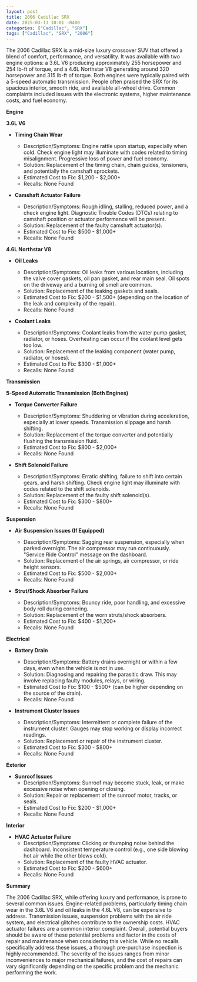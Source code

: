 ```yaml
---
layout: post
title: 2006 Cadillac SRX
date: 2025-03-13 10:01 -0400
categories: ["Cadillac", "SRX"]
tags: ["Cadillac", "SRX", "2006"]
---
```

The 2006 Cadillac SRX is a mid-size luxury crossover SUV that offered a blend of comfort, performance, and versatility. It was available with two engine options: a 3.6L V6 producing approximately 255 horsepower and 254 lb-ft of torque, and a 4.6L Northstar V8 generating around 320 horsepower and 315 lb-ft of torque. Both engines were typically paired with a 5-speed automatic transmission. People often praised the SRX for its spacious interior, smooth ride, and available all-wheel drive. Common complaints included issues with the electronic systems, higher maintenance costs, and fuel economy.

**Engine**

**3.6L V6**

*   **Timing Chain Wear**
    *   Description/Symptoms: Engine rattle upon startup, especially when cold. Check engine light may illuminate with codes related to timing misalignment. Progressive loss of power and fuel economy.
    *   Solution: Replacement of the timing chain, chain guides, tensioners, and potentially the camshaft sprockets.
    *   Estimated Cost to Fix: $1,200 - $2,000+
    *   Recalls: None Found

*   **Camshaft Actuator Failure**
    *   Description/Symptoms: Rough idling, stalling, reduced power, and a check engine light. Diagnostic Trouble Codes (DTCs) relating to camshaft position or actuator performance will be present.
    *   Solution: Replacement of the faulty camshaft actuator(s).
    *   Estimated Cost to Fix: $500 - $1,000+
    *   Recalls: None Found

**4.6L Northstar V8**

*   **Oil Leaks**
    *   Description/Symptoms: Oil leaks from various locations, including the valve cover gaskets, oil pan gasket, and rear main seal. Oil spots on the driveway and a burning oil smell are common.
    *   Solution: Replacement of the leaking gaskets and seals.
    *   Estimated Cost to Fix: $200 - $1,500+ (depending on the location of the leak and complexity of the repair).
    *   Recalls: None Found

*   **Coolant Leaks**
    *   Description/Symptoms: Coolant leaks from the water pump gasket, radiator, or hoses. Overheating can occur if the coolant level gets too low.
    *   Solution: Replacement of the leaking component (water pump, radiator, or hoses).
    *   Estimated Cost to Fix: $300 - $1,000+
    *   Recalls: None Found

**Transmission**

**5-Speed Automatic Transmission (Both Engines)**

*   **Torque Converter Failure**
    *   Description/Symptoms: Shuddering or vibration during acceleration, especially at lower speeds. Transmission slippage and harsh shifting.
    *   Solution: Replacement of the torque converter and potentially flushing the transmission fluid.
    *   Estimated Cost to Fix: $800 - $2,000+
    *   Recalls: None Found

*   **Shift Solenoid Failure**
    *   Description/Symptoms: Erratic shifting, failure to shift into certain gears, and harsh shifting. Check engine light may illuminate with codes related to the shift solenoids.
    *   Solution: Replacement of the faulty shift solenoid(s).
    *   Estimated Cost to Fix: $300 - $800+
    *   Recalls: None Found

**Suspension**

*   **Air Suspension Issues (If Equipped)**
    *   Description/Symptoms: Sagging rear suspension, especially when parked overnight. The air compressor may run continuously. "Service Ride Control" message on the dashboard.
    *   Solution: Replacement of the air springs, air compressor, or ride height sensors.
    *   Estimated Cost to Fix: $500 - $2,000+
    *   Recalls: None Found

*   **Strut/Shock Absorber Failure**
    *   Description/Symptoms: Bouncy ride, poor handling, and excessive body roll during cornering.
    *   Solution: Replacement of the worn struts/shock absorbers.
    *   Estimated Cost to Fix: $400 - $1,200+
    *   Recalls: None Found

**Electrical**

*   **Battery Drain**
    *   Description/Symptoms: Battery drains overnight or within a few days, even when the vehicle is not in use.
    *   Solution: Diagnosing and repairing the parasitic draw. This may involve replacing faulty modules, relays, or wiring.
    *   Estimated Cost to Fix: $100 - $500+ (can be higher depending on the source of the drain).
    *   Recalls: None Found

*   **Instrument Cluster Issues**
    *   Description/Symptoms: Intermittent or complete failure of the instrument cluster. Gauges may stop working or display incorrect readings.
    *   Solution: Replacement or repair of the instrument cluster.
    *   Estimated Cost to Fix: $300 - $800+
    *   Recalls: None Found

**Exterior**

*   **Sunroof Issues**
    *   Description/Symptoms: Sunroof may become stuck, leak, or make excessive noise when opening or closing.
    *   Solution: Repair or replacement of the sunroof motor, tracks, or seals.
    *   Estimated Cost to Fix: $200 - $1,000+
    *   Recalls: None Found

**Interior**

*   **HVAC Actuator Failure**
    *   Description/Symptoms: Clicking or thumping noise behind the dashboard. Inconsistent temperature control (e.g., one side blowing hot air while the other blows cold).
    *   Solution: Replacement of the faulty HVAC actuator.
    *   Estimated Cost to Fix: $200 - $600+
    *   Recalls: None Found

**Summary**

The 2006 Cadillac SRX, while offering luxury and performance, is prone to several common issues. Engine-related problems, particularly timing chain wear in the 3.6L V6 and oil leaks in the 4.6L V8, can be expensive to address. Transmission issues, suspension problems with the air ride system, and electrical glitches contribute to the ownership costs. HVAC actuator failures are a common interior complaint. Overall, potential buyers should be aware of these potential problems and factor in the costs of repair and maintenance when considering this vehicle. While no recalls specifically address these issues, a thorough pre-purchase inspection is highly recommended. The severity of the issues ranges from minor inconveniences to major mechanical failures, and the cost of repairs can vary significantly depending on the specific problem and the mechanic performing the work.

